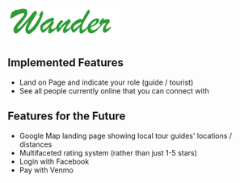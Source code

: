 ![Wander](./public/img/wander_logo.png)

## Implemented Features

- Land on Page and indicate your role (guide / tourist)
- See all people currently online that you can connect with

## Features for the Future

- Google Map landing page showing local tour guides' locations / distances
- Multifaceted rating system (rather than just 1-5 stars)
- Login with Facebook
- Pay with Venmo
